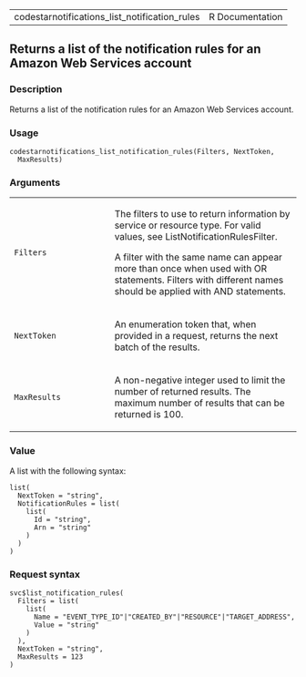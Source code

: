 <table style="width: 100%;">
<tbody>
<tr class="odd">
<td>codestarnotifications_list_notification_rules</td>
<td style="text-align: right;">R Documentation</td>
</tr>
</tbody>
</table>

## Returns a list of the notification rules for an Amazon Web Services account

### Description

Returns a list of the notification rules for an Amazon Web Services
account.

### Usage

    codestarnotifications_list_notification_rules(Filters, NextToken,
      MaxResults)

### Arguments

<table>
<colgroup>
<col style="width: 35%" />
<col style="width: 65%" />
</colgroup>
<tbody>
<tr class="odd">
<td><code
id="codestarnotifications_list_notification_rules_:_Filters">Filters</code></td>
<td><p>The filters to use to return information by service or resource
type. For valid values, see ListNotificationRulesFilter.</p>
<p>A filter with the same name can appear more than once when used with
OR statements. Filters with different names should be applied with AND
statements.</p></td>
</tr>
<tr class="even">
<td><code
id="codestarnotifications_list_notification_rules_:_NextToken">NextToken</code></td>
<td><p>An enumeration token that, when provided in a request, returns
the next batch of the results.</p></td>
</tr>
<tr class="odd">
<td><code
id="codestarnotifications_list_notification_rules_:_MaxResults">MaxResults</code></td>
<td><p>A non-negative integer used to limit the number of returned
results. The maximum number of results that can be returned is
100.</p></td>
</tr>
</tbody>
</table>

### Value

A list with the following syntax:

    list(
      NextToken = "string",
      NotificationRules = list(
        list(
          Id = "string",
          Arn = "string"
        )
      )
    )

### Request syntax

    svc$list_notification_rules(
      Filters = list(
        list(
          Name = "EVENT_TYPE_ID"|"CREATED_BY"|"RESOURCE"|"TARGET_ADDRESS",
          Value = "string"
        )
      ),
      NextToken = "string",
      MaxResults = 123
    )
